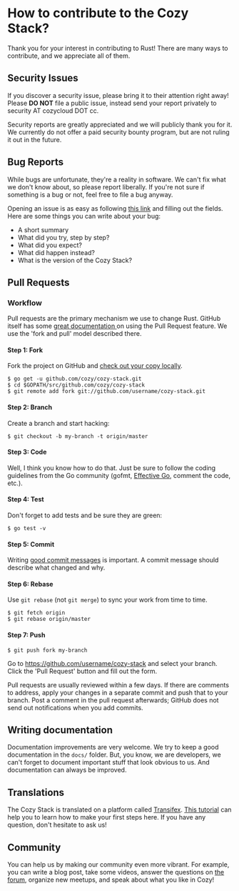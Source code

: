 How to contribute to the Cozy Stack?
====================================

Thank you for your interest in contributing to Rust! There are many ways to
contribute, and we appreciate all of them.


Security Issues
---------------

If you discover a security issue, please bring it to their attention right
away! Please **DO NOT** file a public issue, instead send your report
privately to security AT cozycloud DOT cc.

Security reports are greatly appreciated and we will publicly thank you for
it. We currently do not offer a paid security bounty program, but are not
ruling it out in the future.


Bug Reports
-----------

While bugs are unfortunate, they're a reality in software. We can't fix what
we don't know about, so please report liberally. If you're not sure if
something is a bug or not, feel free to file a bug anyway.

Opening an issue is as easy as following [this
link](https://github.com/cozy/cozy-stack/issues/new) and filling out the
fields. Here are some things you can write about your bug:

- A short summary
- What did you try, step by step?
- What did you expect?
- What did happen instead?
- What is the version of the Cozy Stack?


Pull Requests
-------------

### Workflow

Pull requests are the primary mechanism we use to change Rust. GitHub itself
has some [great documentation
](https://help.github.com/categories/collaborating-with-issues-and-pull-requests/)
on using the Pull Request feature. We use the 'fork and pull' model described
there.

#### Step 1: Fork

Fork the project on GitHub and [check out your copy
locally](http://blog.campoy.cat/2014/03/github-and-go-forking-pull-requests-and.html).

```
$ go get -u github.com/cozy/cozy-stack.git
$ cd $GOPATH/src/github.com/cozy/cozy-stack
$ git remote add fork git://github.com/username/cozy-stack.git
```

#### Step 2: Branch

Create a branch and start hacking:

```
$ git checkout -b my-branch -t origin/master
```

#### Step 3: Code

Well, I think you know how to do that. Just be sure to follow the coding
guidelines from the Go community (gofmt, [Effective
Go](https://golang.org/doc/effective_go.html), comment the code, etc.).

#### Step 4: Test

Don't forget to add tests and be sure they are green:

```
$ go test -v
```

#### Step 5: Commit

Writing [good commit
messages](http://tbaggery.com/2008/04/19/a-note-about-git-commit-messages.html)
is important. A commit message should describe what changed and why.

#### Step 6: Rebase

Use `git rebase` (not `git merge`) to sync your work from time to time.

```
$ git fetch origin
$ git rebase origin/master
```

#### Step 7: Push

```
$ git push fork my-branch
```

Go to https://github.com/username/cozy-stack and select your branch. Click the
'Pull Request' button and fill out the form.

Pull requests are usually reviewed within a few days. If there are comments to
address, apply your changes in a separate commit and push that to your branch.
Post a comment in the pull request afterwards; GitHub does not send out
notifications when you add commits.


Writing documentation
---------------------

Documentation improvements are very welcome. We try to keep a good
documentation in the `docs/` folder. But, you know, we are developers, we
can't forget to document important stuff that look obvious to us. And
documentation can always be improved.


Translations
------------

The Cozy Stack is translated on a platform called
[Transifex](https://www.transifex.com/cozy/). [This
tutorial](http://docs.transifex.com/getting-started/translators/) can help you
to learn how to make your first steps here. If you have any question, don't
hesitate to ask us!


Community
---------

You can help us by making our community even more vibrant. For example, you
can write a blog post, take some videos, answer the questions on [the
forum](https://forum.cozycloud.cc), organize new meetups, and speak about what
you like in Cozy!

